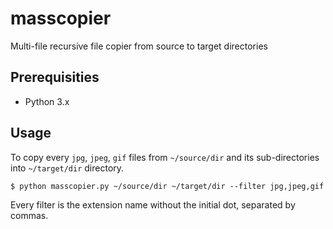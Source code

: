 # masscopier
Multi-file recursive file copier from source to target directories

## Prerequisities

- Python 3.x

## Usage

To copy every `jpg`, `jpeg`, `gif` files from `~/source/dir` and its sub-directories into `~/target/dir` directory.
```
$ python masscopier.py ~/source/dir ~/target/dir --filter jpg,jpeg,gif
```

Every filter is the extension name without the initial dot, separated by commas.
